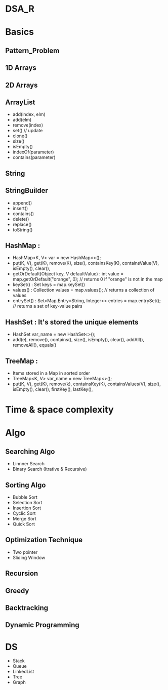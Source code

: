 # DSA_R

# Basics
## Pattern_Problem
## 1D Arrays
## 2D Arrays
## ArrayList
- add(index, elm)
- add(elm)
- remove(index)
- set() // update
- clone()
- size()
- isEmpty()
- indexOf(parameter)
- contains(parameter)
## String
## StringBuilder
- append()
- insert()
- contains()
- delete()
- replace()
- toString()
## HashMap : 
- HashMap<K, V> var = new HashMap<>();
- put(K, V), get(K), remove(K), size(), containsKey(K), containsValue(V), isEmpty(), clear(),
- getOrDefault(Object key, V defaultValue) : int value = map.getOrDefault("orange", 0); // returns 0 if "orange" is not in the map
-  keySet() : Set<String> keys = map.keySet()
-  values() : Collection<Integer> values = map.values(); // returns a collection of values
-  entrySet() : Set<Map.Entry<String, Integer>> entries = map.entrySet(); // returns a set of key-value pairs

## HashSet : It's stored the unique elements
- HashSet<E> var_name = new HashSet<>();
- add(e), remove(), contains(), size(), isEmpty(), clear(), addAll(), removeAll(), equals()
## TreeMap : 
- Items stored in a Map in sorted order
- TreeMap<K, V> var_name = new TreeMap<>();
- put(K, V), get(K), remove(k), containsKey(K), containsValues(V), size(), isEmpty(), clear(), firstKey(), lastKey(), 
# Time & space complexity

# Algo
## Searching Algo
- Linnner Search
- Binary Search (Itrative & Recursive)
## Sorting Algo
- Bubble Sort
- Selection Sort
- Insertion Sort
- Cyclic Sort
- Merge Sort
- Quick Sort
## Optimization Technique
- Two pointer
- Sliding Window
## Recursion
## Greedy
## Backtracking
## Dynamic Programming

# DS
- Stack
- Queue
- LinkedList
- Tree
- Graph
